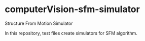 # computerVision-sfm-simulator
Structure From Motion Simulator

In this repository, test files create simulators for SFM algorithm.
